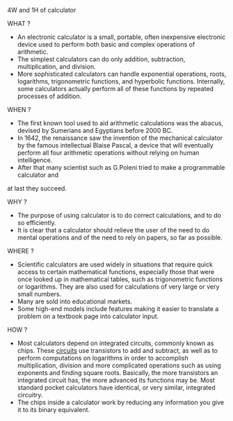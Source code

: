 4W and 1H of calculator

WHAT ?

- An electronic calculator is a small, portable, often inexpensive electronic device used to perform both basic and complex operations of arithmetic.
- The simplest calculators can do only addition, subtraction, multiplication, and division.
- More sophisticated calculators can handle exponential operations, roots, logarithms, trigonometric functions, and hyperbolic functions. Internally, some calculators actually perform all of these functions by repeated processes of addition.

WHEN ?

- The first known tool used to aid arithmetic calculations was the abacus, devised by Sumerians and Egyptians before 2000 BC.
- In 1642, the renaissance saw the invention of the mechanical calculator by the famous intellectual Blaise Pascal, a device that will eventually perform all four arithmetic operations without relying on human intelligence.
- After that many scientist such as G.Poleni tried to make a programmable calculator and

at last they succeed.

WHY ?

- The purpose of using calculator is to do correct calculations, and to do so efficiently.
- It is clear that a calculator should relieve the user of the need to do mental operations and of the need to rely on papers, so far as possible.

WHERE ?

- Scientific calculators are used widely in situations that require quick access to certain mathematical functions, especially those that were once looked up in mathematical tables, such as trigonometric functions or logarithms. They are also used for calculations of very large or very small numbers.
- Many are sold into educational markets.
- Some high-end models include features making it easier to translate a problem on a textbook page into calculator input.

HOW ?

- Most calculators depend on integrated circuits, commonly known as chips. These [circuits](https://science.howstuffworks.com/environmental/energy/circuit.htm) use transistors to add and subtract, as well as to perform computations on logarithms in order to accomplish multiplication, division and more complicated operations such as using exponents and finding square roots. Basically, the more transistors an integrated circuit has, the more advanced its functions may be. Most standard pocket calculators have identical, or very similar, integrated circuitry.
- The chips inside a calculator work by reducing any information you give it to its binary equivalent.
